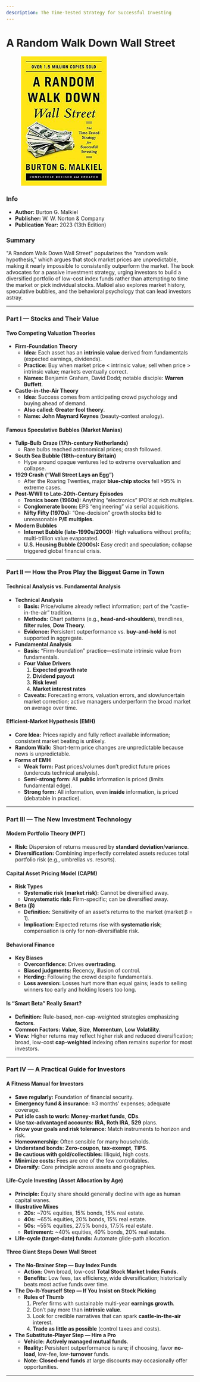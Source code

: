 ```yaml
---
description: The Time-Tested Strategy for Successful Investing
---
```


# A Random Walk Down Wall Street

<figure><img src="../../../.gitbook/assets/image.png" alt=""><figcaption></figcaption></figure>

### Info

* **Author:** Burton G. Malkiel
* **Publisher:** W. W. Norton & Company
* **Publication Year:** 2023 (13th Edition)

### Summary

"A Random Walk Down Wall Street" popularizes the "random walk hypothesis," which argues that stock market prices are unpredictable, making it nearly impossible to consistently outperform the market. The book advocates for a passive investment strategy, urging investors to build a diversified portfolio of low-cost index funds rather than attempting to time the market or pick individual stocks. Malkiel also explores market history, speculative bubbles, and the behavioral psychology that can lead investors astray.

***

### Part I — Stocks and Their Value

#### Two Competing Valuation Theories

* **Firm-Foundation Theory**
  * **Idea:** Each asset has an **intrinsic value** derived from fundamentals (expected earnings, dividends).
  * **Practice:** Buy when market price < intrinsic value; sell when price > intrinsic value; markets eventually correct.
  * **Names:** Benjamin Graham, David Dodd; notable disciple: **Warren Buffett**.
* **Castle-in-the-Air Theory**
  * **Idea:** Success comes from anticipating crowd psychology and buying ahead of demand.
  * **Also called:** **Greater fool theory**.
  * **Name:** **John Maynard Keynes** (beauty-contest analogy).

#### Famous Speculative Bubbles (Market Manias)

* **Tulip-Bulb Craze (17th-century Netherlands)**
  * Rare bulbs reached astronomical prices; crash followed.
* **South Sea Bubble (18th-century Britain)**
  * Hype around opaque ventures led to extreme overvaluation and collapse.
* **1929 Crash (“Wall Street Lays an Egg”)**
  * After the Roaring Twenties, major **blue-chip stocks** fell >95% in extreme cases.
* **Post-WWII to Late-20th-Century Episodes**
  * **Tronics boom (1960s):** Anything “electronics” IPO’d at rich multiples.
  * **Conglomerate boom:** EPS “engineering” via serial acquisitions.
  * **Nifty Fifty (1970s):** “One-decision” growth stocks bid to unreasonable **P/E multiples**.
* **Modern Bubbles**
  * **Internet Bubble (late-1990s/2000):** High valuations without profits; multi-trillion value evaporated.
  * **U.S. Housing Bubble (2000s):** Easy credit and speculation; collapse triggered global financial crisis.

***

### Part II — How the Pros Play the Biggest Game in Town

#### Technical Analysis vs. Fundamental Analysis

* **Technical Analysis**
  * **Basis:** Price/volume already reflect information; part of the “castle-in-the-air” tradition.
  * **Methods:** Chart patterns (e.g., **head-and-shoulders**), trendlines, **filter rules**, **Dow Theory**.
  * **Evidence:** Persistent outperformance vs. **buy-and-hold** is not supported in aggregate.
* **Fundamental Analysis**
  * **Basis:** “Firm-foundation” practice—estimate intrinsic value from fundamentals.
  * **Four Value Drivers**
    1. **Expected growth rate**
    2. **Dividend payout**
    3. **Risk level**
    4. **Market interest rates**
  * **Caveats:** Forecasting errors, valuation errors, and slow/uncertain market correction; active managers underperform the broad market on average over time.

#### Efficient-Market Hypothesis (EMH)

* **Core Idea:** Prices rapidly and fully reflect available information; consistent market beating is unlikely.
* **Random Walk:** Short-term price changes are unpredictable because news is unpredictable.
* **Forms of EMH**
  * **Weak form:** Past prices/volumes don’t predict future prices (undercuts technical analysis).
  * **Semi-strong form:** All **public** information is priced (limits fundamental edge).
  * **Strong form:** All information, even **inside** information, is priced (debatable in practice).

***

### Part III — The New Investment Technology

#### Modern Portfolio Theory (MPT)

* **Risk:** Dispersion of returns measured by **standard deviation**/**variance**.
* **Diversification:** Combining imperfectly correlated assets reduces total portfolio risk (e.g., umbrellas vs. resorts).

#### Capital Asset Pricing Model (CAPM)

* **Risk Types**
  * **Systematic risk (market risk):** Cannot be diversified away.
  * **Unsystematic risk:** Firm-specific; can be diversified away.
* **Beta (β)**
  * **Definition:** Sensitivity of an asset’s returns to the market (market β = 1).
  * **Implication:** Expected returns rise with **systematic risk**; compensation is only for non-diversifiable risk.

#### Behavioral Finance

* **Key Biases**
  * **Overconfidence:** Drives **overtrading**.
  * **Biased judgments:** Recency, illusion of control.
  * **Herding:** Following the crowd despite fundamentals.
  * **Loss aversion:** Losses hurt more than equal gains; leads to selling winners too early and holding losers too long.

#### Is “Smart Beta” Really Smart?

* **Definition:** Rule-based, non-cap-weighted strategies emphasizing **factors**.
* **Common Factors:** **Value**, **Size**, **Momentum**, **Low Volatility**.
* **View:** Higher returns may reflect higher risk and reduced diversification; broad, low-cost **cap-weighted** indexing often remains superior for most investors.

***

### Part IV — A Practical Guide for Investors

#### A Fitness Manual for Investors

* **Save regularly:** Foundation of financial security.
* **Emergency fund & insurance:** ≥3 months’ expenses; adequate coverage.
* **Put idle cash to work:** **Money-market funds**, **CDs**.
* **Use tax-advantaged accounts:** **IRA**, **Roth IRA**, **529** plans.
* **Know your goals and risk tolerance:** Match instruments to horizon and risk.
* **Homeownership:** Often sensible for many households.
* **Understand bonds:** **Zero-coupon**, **tax-exempt**, **TIPS**.
* **Be cautious with gold/collectibles:** Illiquid, high costs.
* **Minimize costs:** Fees are one of the few controllables.
* **Diversify:** Core principle across assets and geographies.

#### Life-Cycle Investing (Asset Allocation by Age)

* **Principle:** Equity share should generally decline with age as human capital wanes.
* **Illustrative Mixes**
  * **20s:** \~70% equities, 15% bonds, 15% real estate.
  * **40s:** \~65% equities, 20% bonds, 15% real estate.
  * **50s:** \~55% equities, 27.5% bonds, 17.5% real estate.
  * **Retirement:** \~40% equities, 40% bonds, 20% real estate.
* **Life-cycle (target-date) funds:** Automate glide-path allocation.

#### Three Giant Steps Down Wall Street

* **The No-Brainer Step — Buy Index Funds**
  * **Action:** Own broad, low-cost **Total Stock Market Index Funds**.
  * **Benefits:** Low fees, tax efficiency, wide diversification; historically beats most active funds over time.
* **The Do-It-Yourself Step — If You Insist on Stock Picking**
  * **Rules of Thumb**
    1. Prefer firms with sustainable multi-year **earnings growth**.
    2. Don’t pay more than **intrinsic value**.
    3. Look for credible narratives that can spark **castle-in-the-air** interest.
    4. **Trade as little as possible** (control taxes and costs).
* **The Substitute-Player Step — Hire a Pro**
  * **Vehicle:** **Actively managed mutual funds**.
  * **Reality:** Persistent outperformance is rare; if choosing, favor **no-load**, low-fee, low-**turnover** funds.
  * **Note:** **Closed-end funds** at large discounts may occasionally offer opportunities.

***
